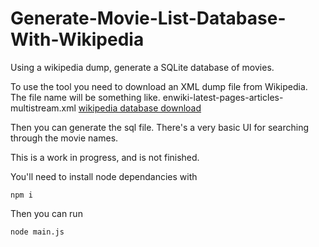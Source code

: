 # Generate-Movie-List-Database-With-Wikipedia
Using a wikipedia dump, generate a SQLite database of movies.

To use the tool you need to download an XML dump file from Wikipedia. The file name will be something like. enwiki-latest-pages-articles-multistream.xml 
[wikipedia database download](https://en.wikipedia.org/wiki/Wikipedia:Database_download)

Then you can generate the sql file. There's a very basic UI for searching through the movie names.

This is a work in progress, and is not finished.

You'll need to install node dependancies with
```
npm i
```

Then you can run

```
node main.js
```